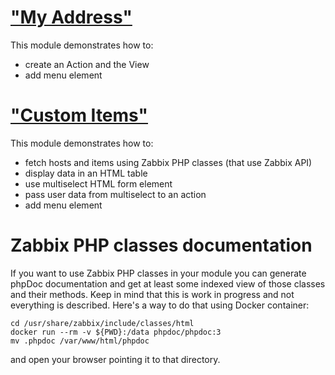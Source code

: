 # ["My Address"](./my-address/)

This module demonstrates how to:

  - create an Action and the View
  - add menu element

# ["Custom Items"](./customitems/)

This module demonstrates how to:

  - fetch hosts and items using Zabbix PHP classes (that use Zabbix API)
  - display data in an HTML table
  - use multiselect HTML form element
  - pass user data from multiselect to an action
  - add menu element

# Zabbix PHP classes documentation

If you want to use Zabbix PHP classes in your module you can generate phpDoc documentation
and get at least some indexed view of those classes and their methods. Keep in mind that
this is work in progress and not everything is described. Here's a way to do that using
Docker container:

    cd /usr/share/zabbix/include/classes/html
    docker run --rm -v ${PWD}:/data phpdoc/phpdoc:3
    mv .phpdoc /var/www/html/phpdoc

and open your browser pointing it to that directory.
